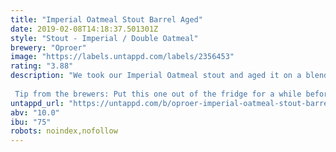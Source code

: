 ```yaml
---
title: "Imperial Oatmeal Stout Barrel Aged"
date: 2019-02-08T14:18:37.501301Z
style: "Stout - Imperial / Double Oatmeal"
brewery: "Oproer"
image: "https://labels.untappd.com/labels/2356453"
rating: "3.88"
description: "We took our Imperial Oatmeal stout and aged it on a blend of whiskey and bourbon barrels.  Tip from the brewers: Put this one out of the fridge for a while before drinking. The smell and taste get more intense as it warms up!"
untappd_url: "https://untappd.com/b/oproer-imperial-oatmeal-stout-barrel-aged/2356453"
abv: "10.0"
ibu: "75"
robots: noindex,nofollow
---
```

